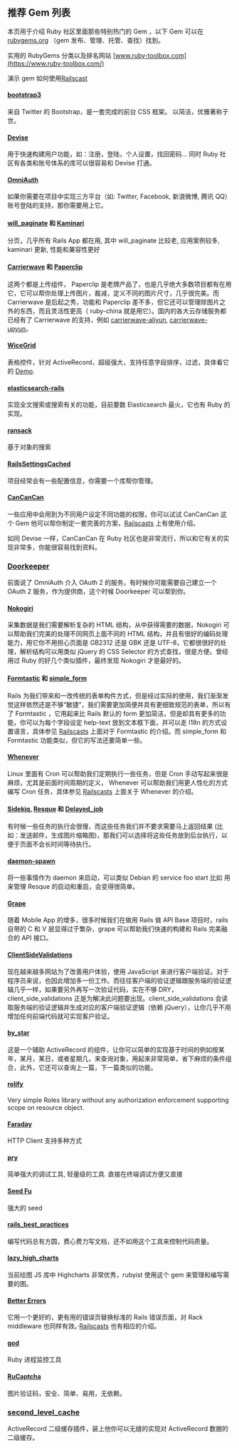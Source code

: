 ## 推荐 Gem 列表

本页用于介绍 Ruby 社区里面那些特别热门的 Gem ，以下 Gem 可以在 [rubygems.org](http://rubygems.org/) （gem 发布、管理、托管、查找）找到。

实用的 RubyGems 分类以及排名网站 [www.ruby-toolbox.com](https://www.ruby-toolbox.com/)

演示 gem 如何使用[Railscast](http://railscasts.com/)

#### [bootstrap3](https://github.com/twbs/bootstrap-sass)

来自 Twitter 的 Bootstrap，是一套完成的前台 CSS 框架。 以简洁，优雅著称于世。

#### [Devise](https://github.com/plataformatec/devise)

用于快速构建用户功能，如：注册，登陆，个人设置，找回密码... 同时 Ruby 社区有各类和账号体系的库可以很容易和 Devise 打通。

#### [OmniAuth](https://github.com/intridea/omniauth)

如果你需要在项目中实现三方平台（如: Twitter, Facebook, 新浪微博, 腾讯 QQ）账号登陆的支持，那你需要用上它。

#### [will_paginate](https://github.com/mislav/will_paginate) 和 [Kaminari](https://github.com/amatsuda/kaminari)

分页，几乎所有 Rails App 都在用, 其中 will_paginate 比较老, 应用案例较多, kaminari 更新, 性能和兼容性更好

#### [Carrierwave](https://github.com/jnicklas/carrierwave) 和 [Paperclip](https://github.com/thoughtbot/paperclip)

这两个都是上传组件， Paperclip 是老牌产品了，也是几乎绝大多数项目都有在用它，它可以帮你处理上传图片，裁减，定义不同的图片尺寸，几乎很完美。而 Carrierwave 是后起之秀，功能和 Paperclip 差不多，但它还可以管理除图片之外的东西，而且灵活性更高（ ruby-china 就是用它）。国内的各大云存储服务都已经有了 Carrierwave 的支持，例如 [carrierwave-aliyun](https://ruby-china.org/wiki/github.com/huacnlee/carrierwave-aliyun), [carrierwave-upyun](https://github.com/nowa/carrierwave-upyun)。

#### [WiceGrid](https://github.com/leikind/wice_grid)

表格控件，针对 ActiveRecord，超级强大，支持任意字段排序，过滤，具体看它的 [Demo](http://wicegrid.herokuapp.com/).

#### [elasticsearch-rails](https://github.com/elastic/elasticsearch-rails)

实现全文搜索或搜索有关的功能，目前要数 Elasticsearch 最火，它也有 Ruby 的实现。

#### [ransack](https://github.com/activerecord-hackery/ransack)

基于对象的搜索

#### [RailsSettingsCached](https://github.com/huacnlee/rails-settings-cached)

项目经常会有一些配置信息，你需要一个库帮你管理。

#### [CanCanCan](https://github.com/CanCanCommunity/cancancan)

一些应用中会用到为不同用户设定不同功能的权限，你可以试试 CanCanCan 这个 Gem 他可以帮你制定一套完善的方案，[Railscasts](http://railscasts.com/episodes/192-authorization-with-cancan) 上有使用介绍。

如同 Devise 一样，CanCanCan 在 Ruby 社区也是非常流行，所以和它有关的实现非常多，你能很容易找到资料。

### [Doorkeeper](https://github.com/doorkeeper-gem/doorkeeper)

前面说了 OmniAuth 介入 OAuth 2 的服务，有时候你可能需要自己建立一个 OAuth 2 服务，作为提供商，这个时候 Doorkeeper 可以帮到你。

#### [Nokogiri](https://github.com/sparklemotion/nokogiri)

采集数据是我们需要解析复杂的 HTML 结构，从中获得需要的数据，Nokogiri 可以帮助我们完美的处理不同网页上面不同的 HTML 结构，并且有很好的编码处理能力，用它你不用担心页面是 GB2312 还是 GBK 还是 UTF-8，它都很很好的处理，解析结构可以用类似 jQuery 的 CSS Selector 的方式查找，很是方便。曾经用过 Ruby 的好几个类似插件，最终发现 Nokogiri 才是最好的。

#### [Formtastic](https://github.com/justinfrench/formtastic) 和 [simple_form](https://github.com/plataformatec/simple_form)

Rails 为我们带来和一改传统的表单构件方式，但是经过实际的使用，我们渐渐发觉这样依然还是不够“敏捷”，我们需要更加简便并具有更细致规范的表单，所以有了 Formtastic ，它用起来比 Rails 默认的 form 更加简洁，但是却具有更多的功能，你可以为每个字段设定 help-text 放到文本框下面，并可以走 I18n 的方式设置语言，具体参见 [Railscasts](http://railscasts.com/episodes/184-formtastic-part-1) 上面对于 Formtastic 的介绍。而 simple_form 和 Formtastic 功能类似，但它的写法还要简单一些。

#### [Whenever](https://github.com/javan/whenever)

Linux 里面有 Cron 可以帮助我们定期执行一些任务，但是 Cron 手动写起来很是麻烦，尤其是前面时间周期的定义， Whenever 可以帮助我们用更人性化的方式编写 Cron 任务，具体参见 [Railscasts](http://railscasts.com/episodes/164-cron-in-ruby) 上面关于 Whenever 的介绍。

#### [Sidekiq](https://github.com/mperham/sidekiq), [Resque](https://github.com/resque/resque) 和 [Delayed_job](https://github.com/collectiveidea/delayed_job)

有时候一些任务的执行会很慢，而这些任务我们并不要求需要马上返回结果 (比如：发送邮件，生成图片缩略图)，那我们可以选择将这些任务放到后台执行，以便于页面不会长时间等待执行。

#### [daemon-spawn](https://github.com/alexvollmer/daemon-spawn)

将一些事情作为 daemon 来启动，可以类似 Debian 的 service foo start 比如 用来管理 Resque 的启动和重启，会变得很简单。

#### [Grape](https://github.com/intridea/grape)

随着 Mobile App 的增多，很多时候我们在做用 Rails 做 API Base 项目时，rails 自带的 C 和 V 层显得过于繁杂，grape 可以帮助我们快速的构建和 Rails 完美融合的 API 接口。

#### [ClientSideValidations](https://github.com/bcardarella/client_side_validations)

现在越来越多网站为了改善用户体验，使用 JavaScript 来进行客户端验证。对于程序员来说，也因此增加多一份工作。而往往客户端的验证逻辑跟服务端的验证逻辑几乎一样，如果要另外再写一次验证代码，实在不够 DRY，client_side_validations 正是为解决此问题要出现。client_side_validations 会读取服务端的验证逻辑并生成对应的客户端验证逻辑（依赖 jQuery），让你几乎不用增加任何前端代码就可实现客户验证。

#### [by_star](https://github.com/radar/by_star)

这是一个辅助 ActiveRecord 的组件，让你可以简单的实现基于时间的例如按某年，某月，某日，或者星期几，来查询对象，用起来非常简单，省下麻烦的条件组合，此外，它还可以查询上一篇，下一篇类似的功能。

#### [rolify](https://github.com/EppO/rolify)

Very simple Roles library without any authorization enforcement supporting scope on resource object.

#### [Faraday](https://github.com/lostisland/faraday)

HTTP Client 支持多种方式

#### [pry](http://pry.github.com/)

简单强大的调试工具, 轻量级的工具. 直接在终端调试方便又直接

#### [Seed Fu](https://github.com/mbleigh/seed-fu)

强大的 seed

#### [rails_best_practices](https://github.com/railsbp/rails_best_practices)

编写代码总有方圆，费心费力写文档，还不如用这个工具来控制代码质量。

#### [lazy_high_charts](https://github.com/michelson/lazy_high_charts)

当前绘图 JS 库中 Highcharts 非常优秀，rubyist 使用这个 gem 来管理和编写需要的图。

#### [Better Errors](https://github.com/charliesome/better_errors)

它用一个更好的，更有用的错误页替换标准的 Rails 错误页面，对 Rack middleware 也同样有效。·[Railscasts](http://railscasts.com/episodes/402-better-errors-railspanel) 也有相应的介绍。

#### [god](http://godrb.com/)

Ruby 进程监控工具

#### [RuCaptcha](https://github.com/huacnlee/rucaptcha)

图片验证码，安全、简单、易用，无依赖。

### [second_level_cache](https://rubygems.org/gems/second_level_cache)

ActiveRecord 二级缓存插件，装上他你可以无缝的实现对 ActiveRecord 数据的二级缓存。